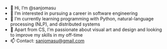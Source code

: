 - 👋 Hi, I’m @sanjomasu
- 👀 I’m interested in pursuing a career in software engineering
- 🌱 I’m currently learning programming with Python, natural-language processing (NLP), and distributed systems
- 💞️ Apart from CS, I'm passionate about visual art and design and looking to improve my skills in my off-time
- 📫 Contact: sanjomasu@gmail.com
